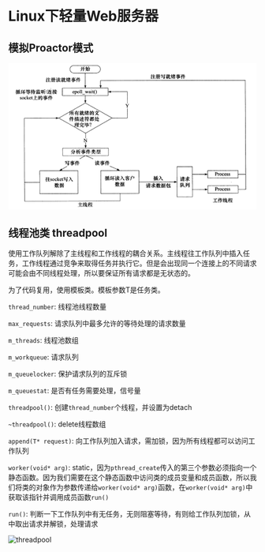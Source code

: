 # Linux下轻量Web服务器

## 模拟Proactor模式
![模拟Proactor模式](https://github.com/zxll0106/webserver/blob/main/%E6%A8%A1%E6%8B%9Fproactort.PNG)

## 线程池类 threadpool


使用工作队列解除了主线程和工作线程的耦合关系。主线程往工作队列中插入任务，工作线程通过竞争来取得任务并执行它。但是会出现同一个连接上的不同请求可能会由不同线程处理，所以要保证所有请求都是无状态的。

为了代码复用，使用模板类。模板参数T是任务类。

`thread_number`: 线程池线程数量

`max_requests`: 请求队列中最多允许的等待处理的请求数量

`m_threads`: 线程池数组

`m_workqueue`: 请求队列

`m_queuelocker`: 保护请求队列的互斥锁

`m_queuestat`: 是否有任务需要处理，信号量

`threadpool()`: 创建`thread_number`个线程，并设置为detach

`~threadpool()`: delete线程数组

`append(T* request)`: 向工作队列加入请求，需加锁，因为所有线程都可以访问工作队列

`worker(void* arg)`: static，因为`pthread_create`传入的第三个参数必须指向一个静态函数。因为我们需要在这个静态函数中访问类的成员变量和成员函数，所以我们将类的对象作为参数传递给`worker(void* arg)`函数，在`worker(void* arg)`中获取该指针并调用成员函数`run()`

`run()`: 判断一下工作队列中有无任务，无则阻塞等待，有则给工作队列加锁，从中取出请求并解锁，处理请求


![threadpool](https://github.com/zxll0106/webserver/blob/main/threadpool%E7%B1%BB.PNG)

